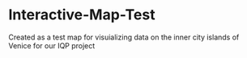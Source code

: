 # Interactive-Map-Test
Created as a test map for visuializing data on the inner city islands of Venice for our IQP project
